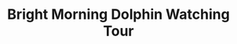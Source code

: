 ---
title: "Bright Morning Dolphin Watching Tour"
url: /baclayon/bright-morning-dolphin-watching-tour/
shop: travel agency
---